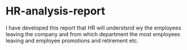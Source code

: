 # HR-analysis-report
I have developed this report that HR will understsnd wy the employees leaving the company and from which department the most employees leaving and employee promotions and retirement etc.
